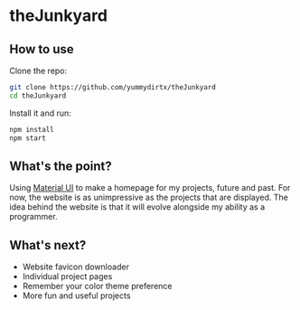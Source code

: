 # theJunkyard

## How to use

Clone the repo:

<!-- #default-branch-switch -->

```bash
git clone https://github.com/yummydirtx/theJunkyard
cd theJunkyard
```

Install it and run:

```bash
npm install
npm start
```

## What's the point?

<!-- #default-branch-switch -->

Using [Material UI](https://mui.com/material-ui/) to make a homepage for my projects, future and past. For now, the website is as unimpressive as the projects that are displayed. The idea behind the website is that it will evolve alongside my ability as a programmer.

## What's next?

<!-- #default-branch-switch -->

<ul>
<li>Website favicon downloader</li>
<li>Individual project pages</li>
<li>Remember your color theme preference</li>
<li>More fun and useful projects</li>
</ul>
